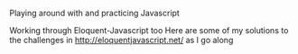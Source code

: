 Playing around with and practicing Javascript

Working through Eloquent-Javascript too
Here are some of my solutions to the challenges in http://eloquentjavascript.net/ as I go along
